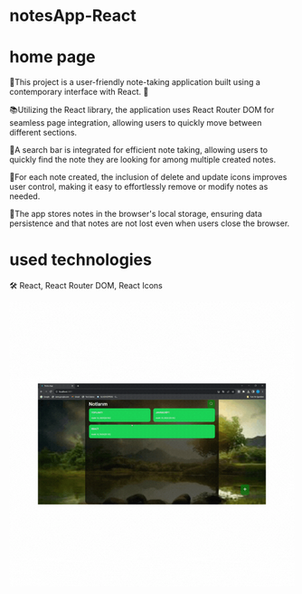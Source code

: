 # notesApp-React
<h1>home page</h1>
🚀This project is a user-friendly note-taking application built using a contemporary interface with React. 🚀

📚Utilizing the React library, the application uses React Router DOM for seamless page integration, allowing users to quickly move between different sections. 

📑A search bar is integrated for efficient note taking, allowing users to quickly find the note they are looking for among multiple created notes. 

🔎For each note created, the inclusion of delete and update icons improves user control, making it easy to effortlessly remove or modify notes as needed. 

📄The app stores notes in the browser's local storage, ensuring data persistence and that notes are not lost even when users close the browser. 



<h1>used technologies</h1>

🛠 React, React Router DOM, React Icons


<img src="./public/gif/notesApp.gif"/>
